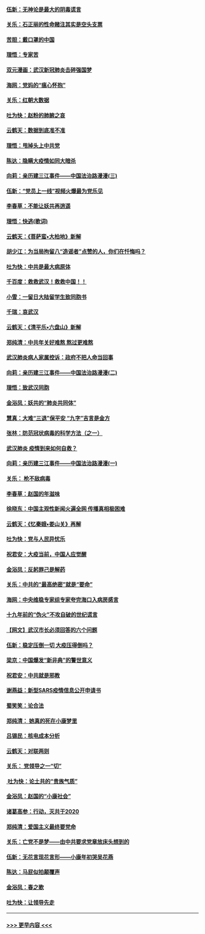 #### [伍新：无神论是最大的阴毒谎言](../pages/nsc993/n11846129.md?t=02061902) 
#### [关乐：石正丽的性命赌注其实是空头支票](../pages/nsc993/n11846109.md?t=02061902) 
#### [苦胆：戴口罩的中国](../pages/nsc993/n11845576.md?t=02061902) 
#### [理悟：专家苦](../pages/nsc993/n11845564.md?t=02061902) 
#### [双元漫画：武汉新冠肺炎击碎强国梦](../pages/nsc993/n11843320.md?t=02061902) 
#### [海网：党妈的“瘟心怀抱”](../pages/nsc993/n11840740.md?t=02061902) 
#### [关乐：红朝大数据](../pages/nsc993/n11840675.md?t=02061902) 
#### [吐为快：赵粉的肺腑之哀](../pages/nsc993/n11840618.md?t=02061902) 
#### [云鹤天：数据到底准不准](../pages/nsc993/n11840325.md?t=02061902) 
#### [理悟：甩掉头上中共党](../pages/nsc993/n11838826.md?t=02061902) 
#### [陈达：隐瞒大疫情如同大暗杀](../pages/nsc993/n11838771.md?t=02061902) 
#### [向莉：亲历建三江事件——中国法治路漫漫(三)](../pages/nsc993/n11831825.md?t=02061902) 
#### [伍新：“党员上一线”视频火爆最为党乐见](../pages/nsc993/n11838200.md?t=02061902) 
#### [李春草：不能让妖共再逍遥](../pages/nsc993/n11838102.md?t=02061902) 
#### [理悟：快逃(歌词)](../pages/nsc993/n11838083.md?t=02061902) 
#### [云鹤天：《菩萨蛮▪大柏地》新解](../pages/nsc993/n11838059.md?t=02061902) 
#### [胡少江：为当局拘留八“造谣者”点赞的人，你们在忏悔吗？](../pages/nsc993/n11836801.md?t=02061902) 
#### [吐为快：中共是最大病原体](../pages/nsc993/n11836748.md?t=02061902) 
#### [千百度：救救武汉！救救中国！！](../pages/nsc993/n11836145.md?t=02061902) 
#### [小雪：一留日大陆留学生致同胞书](../pages/nsc993/n11834624.md?t=02061902) 
#### [千瑞：哀武汉](../pages/nsc993/n11833647.md?t=02061902) 
#### [云鹤天：《清平乐▪六盘山》新解](../pages/nsc993/n11833611.md?t=02061902) 
#### [郑纯清：中共年关好难熬 熬过更难熬](../pages/nsc993/n11833489.md?t=02061902) 
#### [武汉肺炎病人家属控诉：政府不把人命当回事](../pages/nsc993/n11833205.md?t=02061902) 
#### [向莉：亲历建三江事件——中国法治路漫漫(二)](../pages/nsc993/n11829102.md?t=02061902) 
#### [理悟：致武汉同胞](../pages/nsc993/n11831522.md?t=02061902) 
#### [金浴凤：妖共的“肺炎共同体”](../pages/nsc993/n11829448.md?t=02061902) 
#### [慧真：大难“三退”保平安 “九字”吉言是金方](../pages/nsc993/n11829501.md?t=02061902) 
#### [张林：防范冠状病毒的科学方法（之一）](../pages/nsc993/n11828618.md?t=02061902) 
#### [武汉肺炎 疫情到来如何自救？](../pages/nsc993/n11827632.md?t=02061902) 
#### [向莉：亲历建三江事件——中国法治路漫漫(一)](../pages/nsc993/n11827190.md?t=02061902) 
#### [关乐： 枪不敌病毒](../pages/nsc993/n11826746.md?t=02061902) 
#### [李春草：赵国的年滋味](../pages/nsc993/n11826321.md?t=02061902) 
#### [徐晓东：中国主观性新闻火遍全网 传播真相极困难](../pages/nsc993/n11826508.md?t=02061902) 
#### [云鹤天：《忆秦娥▪娄山关》再解](../pages/nsc993/n11824682.md?t=02061902) 
#### [吐为快：党与人民异忧乐](../pages/nsc993/n11824660.md?t=02061902) 
#### [祝君安：大疫当前，中国人应觉醒](../pages/nsc993/n11821946.md?t=02061902) 
#### [金浴凤：反躬罪己是解药](../pages/nsc993/n11820280.md?t=02061902) 
#### [关乐：中共的“最高绝密”就是“要命”](../pages/nsc993/n11816946.md?t=02061902) 
#### [海网：中央维稳专家组专家夸完海口入病房感言](../pages/nsc993/n11815138.md?t=02061902) 
#### [十九年前的“伪火”不攻自破的世纪谎言](../pages/nsc993/n11813238.md?t=02061902) 
#### [【网文】武汉市长必须回答的六个问题](../pages/nsc993/n11813848.md?t=02061902) 
#### [伍新：稳定压倒一切 大疫压得倒吗？](../pages/nsc993/n11812634.md?t=02061902) 
#### [梁京：中国爆发“新非典”的警世意义](../pages/nsc993/n11812554.md?t=02061902) 
#### [祝君安：中共就是邪教](../pages/nsc993/n11812431.md?t=02061902) 
#### [谢燕益：新型SARS疫情信息公开申请书](../pages/nsc993/n11808840.md?t=02061902) 
#### [蜀笑笑：论合法](../pages/nsc993/n11808064.md?t=02061902) 
#### [郑纯清： 她真的死在小康梦里](../pages/nsc993/n11806623.md?t=02061902) 
#### [吕锡民：核电成本分析](../pages/nsc993/n11806284.md?t=02061902) 
#### [云鹤天：对联两则](../pages/nsc993/n11805957.md?t=02061902) 
#### [关乐： 党领导之一“切”](../pages/nsc993/n11804505.md?t=02061902) 
#### [ 吐为快：论土共的“贵族气质”](../pages/nsc993/n11804490.md?t=02061902) 
#### [金浴凤：赵国的“小康社会”](../pages/nsc993/n11804452.md?t=02061902) 
#### [诸葛高参：行动，灭共于2020](../pages/nsc993/n11804120.md?t=02061902) 
#### [郑纯清：爱国主义最终要党命](../pages/nsc993/n11802197.md?t=02061902) 
#### [关乐：亡党不是梦——由中共要求党章放床头想到的](../pages/nsc993/n11802156.md?t=02061902) 
#### [伍新：无花言现花言形——小康年初哭吴花燕](../pages/nsc993/n11800044.md?t=02061902) 
#### [陈达：马屁似拍颠覆声](../pages/nsc993/n11800010.md?t=02061902) 
#### [金浴凤：春之歌](../pages/nsc993/n11797687.md?t=02061902) 
#### [吐为快：让领导先走](../pages/nsc993/n11797512.md?t=02061902) 

----
#### [ >>> 更早内容 <<< ](../indexes/nsc993-earlier.md)
